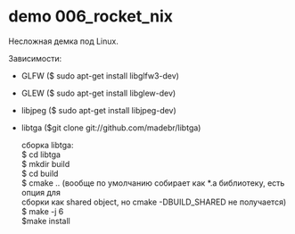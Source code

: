 
# demo 006_rocket_nix

Несложная демка под Linux.  

Зависимости:  

- GLFW ($ sudo apt-get install libglfw3-dev)

- GLEW ($ sudo apt-get install libglew-dev)

- libjpeg ($ sudo apt-get install libjpeg-dev)

- libtga ($git clone git://github.com/madebr/libtga)

  сборка libtga:  
  $ cd libtga  
  $ mkdir build  
  $ cd build  
  $ cmake .. (вообще по умолчанию собирает как *.a библиотеку, есть опция для  
  сборки как shared object, но cmake -DBUILD_SHARED не получается)  
  $ make -j 6  
  $make install  